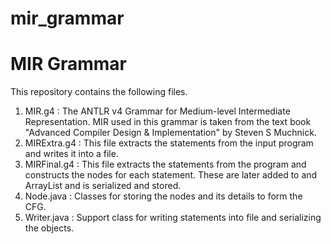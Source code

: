 # mir_grammar
MIR Grammar
===========

This repository contains the following files.

1. MIR.g4 : The ANTLR v4 Grammar for Medium-level Intermediate Representation. MIR used in this grammar is taken from the text book "Advanced Compiler Design & Implementation" by Steven S Muchnick.
2. MIRExtra.g4 : This file extracts the statements from the input program and writes it into a file.
3. MIRFinal.g4 : This file extracts the statements from the program and constructs the nodes for each statement. These are later added to and ArrayList and is serialized and stored.
4. Node.java : Classes for storing the nodes and its details to form the CFG.
5. Writer.java : Support class for writing statements into file and serializing the objects.
